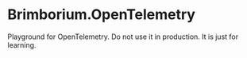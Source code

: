 # Brimborium.OpenTelemetry

Playground for OpenTelemetry.
Do not use it in production.
It is just for learning.
